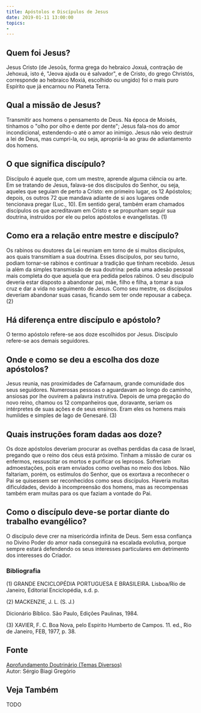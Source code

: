 ```yaml
---
title: Apóstolos e Discípulos de Jesus
date: 2019-01-11 13:00:00
topics: 
- 
---
```


## Quem foi Jesus?
Jesus Cristo (de Jesoûs, forma grega do hebraico Joxuá,
contração de Jehoxuá, isto é, "Jeova ajuda ou é salvador", e de
Cristo, do grego Christós, corresponde ao hebraico Moxiá, escolhido
ou ungido) foi o mais puro Espírito que já encarnou no Planeta Terra.

## Qual a missão de Jesus?
Transmitir aos homens o pensamento de Deus. Na época de Moisés, tínhamos
o "olho por olho e dente por dente"; Jesus fala-nos do amor
incondicional, estendendo-o até o amor ao inimigo. Jesus não veio
destruir a lei de Deus, mas cumpri-la, ou seja, apropriá-la ao grau de
adiantamento dos homens.

## O que significa discípulo?
Discípulo é aquele que, com um mestre, aprende alguma ciência ou arte.
Em se tratando de Jesus, falava-se dos discípulos do Senhor, ou seja,
aqueles que seguiam de perto a Cristo: em primeiro lugar, os 12
Apóstolos; depois, os outros 72 que mandava adiante de si aos lugares
onde tencionava pregar (Luc., 10). Em sentido geral, também eram
chamados discípulos os que acreditavam em Cristo e se propunham seguir
sua doutrina, instruídos por ele ou pelos apóstolos e evangelistas. (1)

## Como era a relação entre mestre e discípulo?
Os rabinos ou doutores da Lei reuniam em torno de si muitos discípulos,
aos quais transmitiam a sua doutrina. Esses discípulos, por seu turno,
podiam tornar-se rabinos e continuar a tradição que tinham recebido.
Jesus ia além da simples transmissão de sua doutrina: pedia uma adesão
pessoal mais completa do que aquela que era pedida pelos rabinos. O seu
discípulo deveria estar disposto a abandonar pai, mãe, filho e filha, a
tomar a sua cruz e dar a vida no seguimento de Jesus. Como seu mestre,
os discípulos deveriam abandonar suas casas, ficando sem ter onde
repousar a cabeça. (2)

## Há diferença entre discípulo e apóstolo?
O termo apóstolo refere-se aos doze escolhidos por Jesus. Discípulo
refere-se aos demais seguidores.

## Onde e como se deu a escolha dos doze apóstolos?
Jesus reunia, nas proximidades de Cafarnaum, grande comunidade dos seus
seguidores. Numerosas pessoas o aguardavam ao longo do caminho, ansiosas
por lhe ouvirem a palavra instrutiva. Depois de uma pregação do novo
reino, chamou os 12 companheiros que, doravante, seriam os intérpretes
de suas ações e de seus ensinos. Eram eles os homens mais humildes e
simples de lago de Genesaré. (3)

## Quais instruções foram dadas aos doze?
Os doze apóstolos deveriam procurar as ovelhas perdidas da casa de
Israel, pregando que o reino dos céus está próximo. Tinham a missão de
curar os enfermos, ressuscitar os mortos e purificar os leprosos.
Sofreriam admoestações, pois eram enviados como ovelhas no meio dos
lobos. Não faltariam, porém, os estímulos do Senhor, que os exortava a
reconhecer o Pai se quisessem ser reconhecidos como seus discípulos.
Haveria muitas dificuldades, devido à incompreensão dos homens, mas as
recompensas também eram muitas para os que faziam a vontade do Pai.

## Como o discípulo deve-se portar diante do trabalho evangélico?
O discípulo deve crer na misericórdia infinita de Deus. Sem essa
confiança no Divino Poder do amor nada conseguirá na escalada evolutiva,
porque sempre estará defendendo os seus interesses particulares em
detrimento dos interesses do Criador.


### Bibliografia
(1) GRANDE ENCICLOPÉDIA PORTUGUESA E BRASILEIRA. Lisboa/Rio de Janeiro,
Editorial Enciclopédia, s.d. p.

(2) MACKENZIE, J. L. (S. J.)

Dicionário Bíblico. São Paulo, Edições Paulinas, 1984.

(3) XAVIER, F. C. Boa Nova, pelo Espírito Humberto de Campos. 11. ed.,
Rio de Janeiro, FEB, 1977, p. 38.

## Fonte
[Aprofundamento Doutrinário (Temas Diversos)](https://sites.google.com/view/aprofundamentodoutrinario/jesus-e-seus-discípulos)  
Autor: Sérgio Biagi Gregório



## Veja Também
TODO


